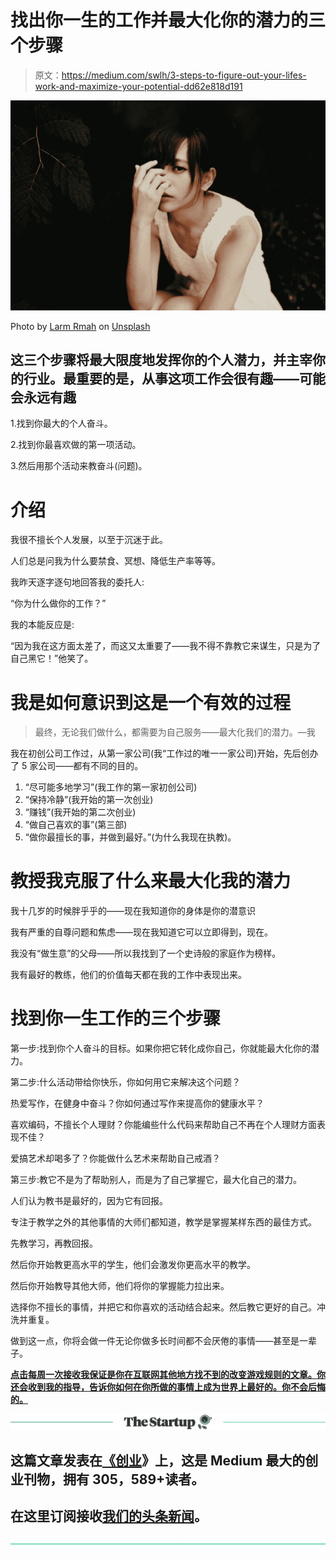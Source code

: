 # 找出你一生的工作并最大化你的潜力的三个步骤

> 原文：<https://medium.com/swlh/3-steps-to-figure-out-your-lifes-work-and-maximize-your-potential-dd62e818d191>

![](img/2f4b749db184064d764ef65f3f7c0ef8.png)

Photo by [Larm Rmah](https://unsplash.com/photos/G-SCNTzpDEE?utm_source=unsplash&utm_medium=referral&utm_content=creditCopyText) on [Unsplash](https://unsplash.com/search/photos/frustrated?utm_source=unsplash&utm_medium=referral&utm_content=creditCopyText)

## 这三个步骤将最大限度地发挥你的个人潜力，并主宰你的行业。最重要的是，从事这项工作会很有趣——可能会永远有趣

1.找到你最大的个人奋斗。

2.找到你最喜欢做的第一项活动。

3.然后用那个活动来教奋斗(问题)。

# 介绍

我很不擅长个人发展，以至于沉迷于此。

人们总是问我为什么要禁食、冥想、降低生产率等等。

我昨天逐字逐句地回答我的委托人:

“你为什么做你的工作？”

我的本能反应是:

“因为我在这方面太差了，而这又太重要了——我不得不靠教它来谋生，只是为了自己黑它！”他笑了。

# 我是如何意识到这是一个有效的过程

> 最终，无论我们做什么，都需要为自己服务——最大化我们的潜力。—我

我在初创公司工作过，从第一家公司(我“工作过的唯一一家公司)开始，先后创办了 5 家公司——都有不同的目的。

1.  “尽可能多地学习”(我工作的第一家初创公司)
2.  “保持冷静”(我开始的第一次创业)
3.  “赚钱”(我开始的第二次创业)
4.  “做自己喜欢的事”(第三部)
5.  “做你最擅长的事，并做到最好。”(为什么我现在执教)。

# 教授我克服了什么来最大化我的潜力

我十几岁的时候胖乎乎的——现在我知道你的身体是你的潜意识

我有严重的自尊问题和焦虑——现在我知道它可以立即得到，现在。

我没有“做生意”的父母——所以我找到了一个史诗般的家庭作为榜样。

我有最好的教练，他们的价值每天都在我的工作中表现出来。

# 找到你一生工作的三个步骤

第一步:找到你个人奋斗的目标。如果你把它转化成你自己，你就能最大化你的潜力。

第二步:什么活动带给你快乐，你如何用它来解决这个问题？

热爱写作，在健身中奋斗？你如何通过写作来提高你的健康水平？

喜欢编码，不擅长个人理财？你能编些什么代码来帮助自己不再在个人理财方面表现不佳？

爱搞艺术却喝多了？你能做什么艺术来帮助自己戒酒？

第三步:教它不是为了帮助别人，而是为了自己掌握它，最大化自己的潜力。

人们认为教书是最好的，因为它有回报。

专注于教学之外的其他事情的大师们都知道，教学是掌握某样东西的最佳方式。

先教学习，再教回报。

然后你开始教更高水平的学生，他们会激发你更高水平的教学。

然后你开始教导其他大师，他们将你的掌握能力拉出来。

选择你不擅长的事情，并把它和你喜欢的活动结合起来。然后教它更好的自己。冲洗并重复。

做到这一点，你将会做一件无论你做多长时间都不会厌倦的事情——甚至是一辈子。

[**点击每周一次接收我保证是你在互联网其他地方找不到的改变游戏规则的文章。你还会收到我的指导，告诉你如何在你所做的事情上成为世界上最好的。你不会后悔的。**](https://betreatedhowyouwanttobetreated.com/optin-main)

[![](img/308a8d84fb9b2fab43d66c117fcc4bb4.png)](https://medium.com/swlh)

## 这篇文章发表在[《创业](https://medium.com/swlh)》上，这是 Medium 最大的创业刊物，拥有 305，589+读者。

## 在这里订阅接收[我们的头条新闻](http://growthsupply.com/the-startup-newsletter/)。

[![](img/b0164736ea17a63403e660de5dedf91a.png)](https://medium.com/swlh)